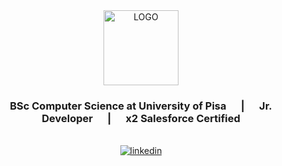 <div align="center">
  
  <img width=120  src="https://portfolio-v1-react.firebaseapp.com/static/media/exagon-logo-blue.660a125a6b44ee14c4a4.png" alt="LOGO" />
  
  ### BSc Computer Science at University of Pisa &nbsp;&nbsp;&nbsp;&nbsp; | &nbsp;&nbsp;&nbsp;&nbsp; Jr. Developer &nbsp;&nbsp;&nbsp;&nbsp; | &nbsp;&nbsp;&nbsp;&nbsp; x2 Salesforce Certified

   <br>

  <a href="https://linkedin.com/in/davidedeleonardis">
    <img src=https://img.shields.io/badge/linkedin-%231E77B5.svg?&style=for-the-badge&logo=linkedin&logoColor=white alt=linkedin />
  </a>
</div>
